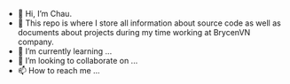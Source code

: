 - 👋 Hi, I’m Chau.
- 👀 This repo is where I store all information about source code as well as documents about projects during my time working at BrycenVN company.
- 🌱 I’m currently learning ...
- 💞️ I’m looking to collaborate on ...
- 📫 How to reach me ...

<!---
Brycenvn/Brycenvn is a ✨ special ✨ repository because its `README.md` (this file) appears on your GitHub profile.
You can click the Preview link to take a look at your changes.
--->
